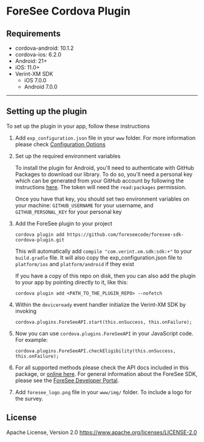 # ForeSee Cordova Plugin

## Requirements 

* cordova-android: 10.1.2
* cordova-ios: 6.2.0
* Android: 21+
* iOS: 11.0+
* Verint-XM SDK
    * iOS 7.0.0
    * Android 7.0.0

----
## Setting up the plugin

To set up the plugin in your app, follow these instructions

1. Add `exp_configuration.json` file in your `www` folder. For more information please check [Configuration Options](https://connect.verint.com/developers/fscxs/w/mobilesdk/24143/configuration-options)

1. Set up the required environment variables

    To install the plugin for Android, you'll need to authenticate with GitHub Packages to download our library. To do so, you'll need a personal key which can be generated from your GitHub account by following the instructions [here](https://docs.github.com/en/github/authenticating-to-github/keeping-your-account-and-data-secure/creating-a-personal-access-token). The token will need the `read:packages` permission.

    Once you have that key, you should set two environment variables on your machine: `GITHUB_USERNAME` for your username, and `GITHUB_PERSONAL_KEY` for your personal key

2. Add the ForeSee plugin to your project 

   ```
   cordova plugin add https://github.com/foreseecode/foresee-sdk-cordova-plugin.git
   ```

   This will automatically add `compile "com.verint.xm.sdk:sdk:+"` to your `build.gradle` file. 
   It will also copy the exp_configuration.json file to `platform/ios` and `platform/android` if they exist

   If you have a copy of this repo on disk, then you can also add the plugin to your app by pointing directly to it, like this:

   ```
   cordova plugin add <PATH_TO_THE_PLUGIN_REPO> --nofetch
   ```

3. Within the `deviceready` event handler initialize the Verint-XM SDK by invoking 

    ```
    cordova.plugins.ForeSeeAPI.start(this.onSuccess, this.onFailure);
    ```

4. Now you can use `cordova.plugins.ForeSeeAPI` in your JavaScript code. For example:

   ```
   cordova.plugins.ForeSeeAPI.checkEligibility(this.onSuccess, this.onFailure);
   ```

5. For all supported methods please check the API docs included in this package, or [online here](http://developer.foresee.com/downloads/sdk/mobile/cordova/current/docs/index.html). For general information about the ForeSee SDK, please see the [ForeSee Developer Portal](https://developer.foresee.com/).

6. Add `foresee_logo.png` file in your `www/img/` folder. To include a logo for the survey.
   
   
   
## License 
Apache License, Version 2.0 
https://www.apache.org/licenses/LICENSE-2.0

